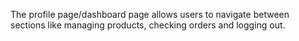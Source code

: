 The profile page/dashboard page allows users to navigate between sections like managing products, checking orders and logging out.
